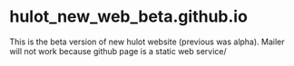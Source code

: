 # hulot_new_web_beta.github.io

This is the beta version of new hulot website (previous was alpha). Mailer will not work because github page is a static web service/

